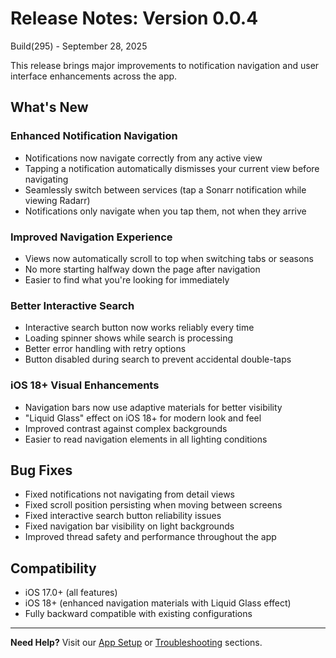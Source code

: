 # Release Notes: Version 0.0.4

Build(295) - September 28, 2025

This release brings major improvements to notification navigation and user interface enhancements across the app.

## What's New

### Enhanced Notification Navigation

- Notifications now navigate correctly from any active view
- Tapping a notification automatically dismisses your current view before navigating
- Seamlessly switch between services (tap a Sonarr notification while viewing Radarr)
- Notifications only navigate when you tap them, not when they arrive

### Improved Navigation Experience

- Views now automatically scroll to top when switching tabs or seasons
- No more starting halfway down the page after navigation
- Easier to find what you're looking for immediately

### Better Interactive Search

- Interactive search button now works reliably every time
- Loading spinner shows while search is processing
- Better error handling with retry options
- Button disabled during search to prevent accidental double-taps

### iOS 18+ Visual Enhancements

- Navigation bars now use adaptive materials for better visibility
- "Liquid Glass" effect on iOS 18+ for modern look and feel
- Improved contrast against complex backgrounds
- Easier to read navigation elements in all lighting conditions

## Bug Fixes

- Fixed notifications not navigating from detail views
- Fixed scroll position persisting when moving between screens
- Fixed interactive search button reliability issues
- Fixed navigation bar visibility on light backgrounds
- Improved thread safety and performance throughout the app

## Compatibility

- iOS 17.0+ (all features)
- iOS 18+ (enhanced navigation materials with Liquid Glass effect)
- Fully backward compatible with existing configurations

---

**Need Help?** Visit our [App Setup](../app/settings/initial-setup.md) or [Troubleshooting](../troubleshooting/common-issues.md) sections.
